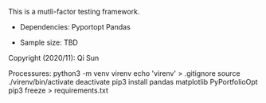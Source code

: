 This is a mutli-factor testing framework.

* Dependencies:
  Pyportopt
  Pandas

* Sample size:
  TBD

Copyright (2020/11): Qi Sun

Processures: 
python3 -m venv virenv 
echo 'virenv' > .gitignore 
source ./virenv/bin/activate 
deactivate 
pip3 install pandas matplotlib PyPortfolioOpt 
pip3 freeze > requirements.txt 
